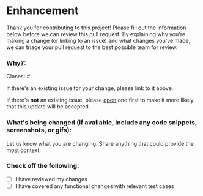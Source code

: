 # Enhancement

Thank you for contributing to this project! Please fill out the information below before we can review this pull
request. By explaining why you're making a change (or linking to an issue) and what changes you've made, we can triage
your pull request to the best possible team for review.

### Why?:

Closes: #

If there's an existing issue for your change, please link to it above.

If there's **not** an existing issue,
please [open](issues/new/choose) one first to make it
more likely that this update will be accepted.

### What's being changed (if available, include any code snippets, screenshots, or gifs):

Let us know what you are changing. Share anything that could provide the most context.

### Check off the following:

- [ ] I have reviewed my changes
- [ ] I have covered any functional changes with relevant test cases
